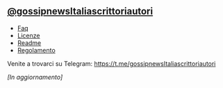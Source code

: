 ## [@gossipnewsItaliascrittoriautori](https://t.me/gossipnewsItaliascrittoriautori)
- [Faq](https://github.com/Gossip-News-Italia/Documenti/blob/main/Faq.md)
- [Licenze](https://github.com/Gossip-News-Italia/Documenti/blob/main/License.md)
- [Readme](https://github.com/Gossip-News-Italia/Documenti/blob/main/Readme.md)
- [Regolamento](https://github.com/Gossip-News-Italia/Documenti/blob/main/Regolamento.md)

Venite a trovarci su Telegram: https://t.me/gossipnewsItaliascrittoriautori

*[In aggiornamento]*
